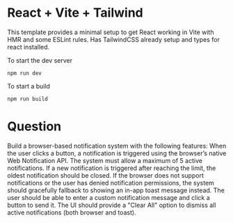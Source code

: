 # React + Vite + Tailwind

This template provides a minimal setup to get React working in Vite with HMR and some ESLint rules. Has TailwindCSS already setup and types for react installed.

To start the dev server
```
npm run dev
```

To start a build
```
npm run build
```

# Question
Build a browser-based notification system with the following features:
When the user clicks a button, a notification is triggered using the browser’s native Web Notification API.
The system must allow a maximum of 5 active notifications. If a new notification is triggered after reaching the limit, the oldest notification should be closed.
If the browser does not support notifications or the user has denied notification permissions, the system should gracefully fallback to showing an in-app toast message instead.
The user should be able to enter a custom notification message and click a button to send it.
The UI should provide a "Clear All" option to dismiss all active notifications (both browser and toast).